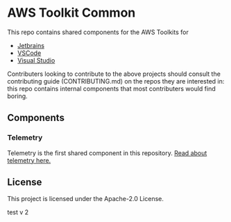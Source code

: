 # AWS Toolkit Common

This repo contains shared components for the AWS Toolkits for

* [Jetbrains](https://github.com/aws/aws-toolkit-jetbrains)
* [VSCode](https://github.com/aws/aws-toolkit-vscode/)
* [Visual Studio](https://github.com/aws/aws-toolkit-visual-studio)

Contributers looking to contribute to the above projects should consult the contributing guide (CONTRIBUTING.md)
on the repos they are interested in: this repo contains internal components that most contributers would find boring.

## Components

### Telemetry

Telemetry is the first shared component in this repository. [Read about telemetry here.](telemetry/README.md)

## License

This project is licensed under the Apache-2.0 License.

test v 2
